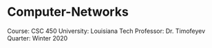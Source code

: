 # Computer-Networks
Course: CSC 450
University: Louisiana Tech
Professor: Dr. Timofeyev
Quarter: Winter 2020
